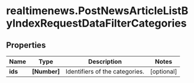 # realtimenews.PostNewsArticleListByIndexRequestDataFilterCategories

## Properties

Name | Type | Description | Notes
------------ | ------------- | ------------- | -------------
**ids** | **[Number]** | Identifiers of the categories. | [optional] 


